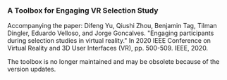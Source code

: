 ### A Toolbox for Engaging VR Selection Study
Accompanying the paper: Difeng Yu, Qiushi Zhou, Benjamin Tag, Tilman Dingler, Eduardo Velloso, and Jorge Goncalves. "Engaging participants during selection studies in virtual reality." In 2020 IEEE Conference on Virtual Reality and 3D User Interfaces (VR), pp. 500-509. IEEE, 2020.

The toolbox is no longer maintained and may be obsolete because of the version updates.
